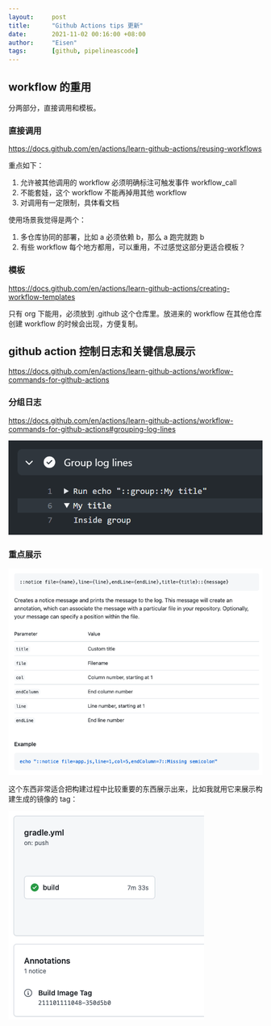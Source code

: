```yaml
---
layout:     post
title:      "Github Actions tips 更新"
date:       2021-11-02 00:16:00 +08:00
author:     "Eisen"
tags:       [github, pipelineascode]
---
```


## workflow 的重用

分两部分，直接调用和模板。

### 直接调用

https://docs.github.com/en/actions/learn-github-actions/reusing-workflows

重点如下：

1. 允许被其他调用的 workflow 必须明确标注可触发事件 workflow_call
2. 不能套娃，这个 workflow 不能再掉用其他 workflow
3. 对调用有一定限制，具体看文档

使用场景我觉得是两个：

1. 多仓库协同的部署，比如 a 必须依赖 b，那么 a 跑完就跑 b
2. 有些 workflow 每个地方都用，可以重用，不过感觉这部分更适合模板？

### 模板

https://docs.github.com/en/actions/learn-github-actions/creating-workflow-templates

只有 org 下能用，必须放到 .github 这个仓库里。放进来的 workflow 在其他仓库创建 workflow 的时候会出现，方便复制。

## github action 控制日志和关键信息展示

https://docs.github.com/en/actions/learn-github-actions/workflow-commands-for-github-actions

### 分组日志

https://docs.github.com/en/actions/learn-github-actions/workflow-commands-for-github-actions#grouping-log-lines

![](2021-11-02-00-17-16.png)

### 重点展示

![](2021-11-02-00-17-49.png)

这个东西非常适合把构建过程中比较重要的东西展示出来，比如我就用它来展示构建生成的镜像的 tag：

![](2021-11-02-00-18-31.png)

